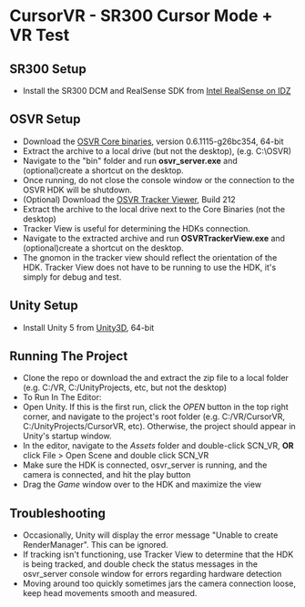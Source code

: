 # CursorVR - SR300 Cursor Mode + VR Test
## SR300 Setup
* Install the SR300 DCM and RealSense SDK from [Intel RealSense on IDZ](https://software.intel.com/en-us/intel-realsense-sdk/download)

## OSVR Setup
* Download the [OSVR Core binaries](http://access.osvr.com/binary/osvr-core), version 0.6.1115-g26bc354, 64-bit
 * Extract the archive to a local drive (but not the desktop), (e.g. C:\OSVR)
 * Navigate to the "bin" folder and run **osvr_server.exe** and (optional)create a shortcut on the desktop. 
 * Once running, do not close the console window or the connection to the OSVR HDK will be shutdown.
* (Optional) Download the [OSVR Tracker Viewer](http://access.osvr.com/binary/osvr-tracker-view), Build 212
 * Extract the archive to the local drive next to the Core Binaries (not the desktop)
 * Tracker View is useful for determining the HDKs connection.
 * Navigate to the extracted archive and run **OSVRTrackerView.exe** and (optional)create a shortcut on the desktop. 
 * The gnomon in the tracker view should reflect the orientation of the HDK. Tracker View does not have to be running to use the HDK, it's simply for debug and test. 
 
## Unity Setup
* Install Unity 5 from [Unity3D](http://unity3d.com/get-unity), 64-bit

## Running The Project
* Clone the repo or download the and extract the zip file to a local folder (e.g. C:/VR, C:/UnityProjects, etc, but not the desktop)
* To Run In The Editor:
 * Open Unity. If this is the first run, click the _OPEN_ button in the top right corner, and navigate to the project's root folder (e.g. C:/VR/CursorVR, C:/UnityProjects/CursorVR, etc). Otherwise, the project should appear in Unity's startup window.
 * In the editor, navigate to the _Assets_ folder and double-click SCN_VR, **OR** click File > Open Scene and double click SCN_VR
 * Make sure the HDK is connected, osvr_server is running, and the camera is connected, and hit the play button
 * Drag the _Game_ window over to the HDK and maximize the view
 
## Troubleshooting
* Occasionally, Unity will display the error message "Unable to create RenderManager". This can be ignored.
* If tracking isn't functioning, use Tracker View to determine that the HDK is being tracked, and double check the status messages in the osvr_server console window for errors regarding hardware detection
* Moving around too quickly sometimes jars the camera connection loose, keep head movements smooth and measured.
